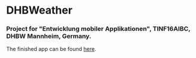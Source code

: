 # DHBWeather

### Project for "Entwicklung mobiler Applikationen", TINF16AIBC, DHBW Mannheim, Germany.

The finished app can be found [here](https://itunes.apple.com/de/app/dhbweather/id1302938310).

